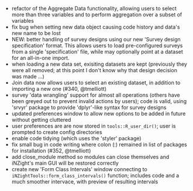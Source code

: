 * refactor of the Aggregate Data functionality, allowing users to select more than three variables and to perform aggregation over a subset of variables
* fix bug when setting new data object causing code history and data's new name to be lost
* NEW: better handling of survey designs using our new 'Survey design specification' format. This allows users to load pre-configured surveys from a single 'specification' file, while may optionally point at a dataset for an all-in-one import.
* when loading a new data set, exisiting datasets are kept (previously they were all removed; at this point I don't know why that design decision was made ...)
* Join data now allows users to select an existing dataset, in addition to importing a new one (#340, @tmelliott)
* survey 'data wrangling' support for almost all operations (others have been greyed out to prevent invalid actions by users); code is valid, using 'srvyr' package to provide 'dplyr'-like syntax for survey designs
* updated preferences window to allow new options to be added in future without getting cluttered
* user preferences are are now stored in `tools::R_user_dir()`; user is prompted to create config directories
* enable code tidying (which uses the 'styler' package)
* fix small bug in code writing where colon (:) remained in list of packages for installation (#352, @tmelliott)
* add close_module method so modules can close themselves and iNZight's main GUI will be restored correctly
* create new 'Form Class Intervals' window connecting to `iNZightTools::form_class_intervals()` function; includes code and a much smoother intervace, with preview of resulting intervals

